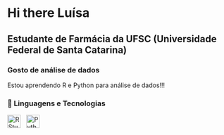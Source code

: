 # Hi there Luísa
## Estudante de Farmácia da UFSC (Universidade Federal de Santa Catarina)
### Gosto de análise de dados 
Estou aprendendo R e Python para análise de dados!!!

### 🤖 Linguagens e Tecnologias

<img 
    align="left" 
    alt="RStudio" 
    title="RStudio"
    width="30px" 
    style="padding-right: 10px;" 
    src="https://cdn.jsdelivr.net/gh/devicons/devicon@latest/icons/rstudio/rstudio-original.svg"
/>
<img 
    align="left" 
    alt="Python" 
    title="Python"
    width="30px" 
    style="padding-right: 10px;" 
    src="https://cdn.jsdelivr.net/gh/devicons/devicon@latest/icons/python/python-original.svg" 
/>
